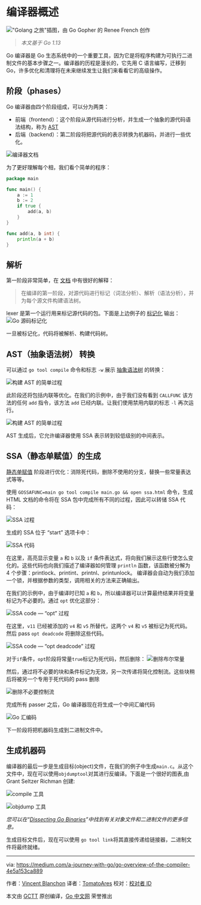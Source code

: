 # 编译器概述

!["Golang 之旅"插图，由 Go Gopher 的 Renee French 创作](https://raw.githubusercontent.com/studygolang/gctt-images2/master/go-overview-of-compile/go-compiler.png)

> *本文基于 Go 1.13*

Go 编译器是 Go 生态系统中的一个重要工具，因为它是将程序构建为可执行二进制文件的基本步骤之一。编译器的历程是漫长的，它先用 C 语言编写，迁移到 Go，许多优化和清理将在未来继续发生让我们来看看它的高级操作。

## 阶段（phases）

Go 编译器由四个阶段组成，可以分为两类：

* 前端（frontend）：这个阶段从源代码进行分析，并生成一个抽象的源代码语法结构，称为 [AST](https://en.wikipedia.org/wiki/Abstract_syntax_tree)
* 后端（backend）：第二阶段将把源代码的表示转换为机器码，并进行一些优化。

![[编译器文档](https://github.com/golang/go/blob/release-branch.go1.13/src/cmd/compile/README.md)](https://raw.githubusercontent.com/studygolang/gctt-images2/master/go-overview-of-compile/layer.png)

为了更好理解每个相，我们看个简单的程序：

```go
package main

func main() {
    a := 1
    b := 2
    if true {
        add(a, b)
    }
}

func add(a, b int) {
    println(a + b)
}
```

## 解析

第一阶段非常简单，在 [文档](https://github.com/golang/go/blob/release-branch.go1.13/src/cmd/compile/README.md) 中有很好的解释：
> 在编译的第一阶段，对源代码进行标记（词法分析）、解析（语法分析），并为每个源文件构建语法树。

lexer 是第一个运行用来标记源代码的包。下面是上边例子的 [标记化](https://gist.github.com/blanchonvincent/1f1cb850a436ffbb81df14eb586f52df) 输出：
![Go 源码标记化](https://raw.githubusercontent.com/studygolang/gctt-images2/master/go-overview-of-compile/Go%20source%20code%20tokenized.png)

一旦被标记化，代码将被解析、构建代码树。

## AST（抽象语法树） 转换

可以通过 `go tool compile` 命令和标志 `-w` 展示 [抽象语法树](https://en.wikipedia.org/wiki/Abstract_syntax_tree) 的转换：

![构建 AST 的简单过程](https://raw.githubusercontent.com/studygolang/gctt-images2/master/go-overview-of-compile/sample%20of%20the%20generated%20AST.png)

此阶段还将包括内联等优化。在我们的示例中，由于我们没有看到 `CALLFUNC` 该方法的任何 `add` 指令，该方法 `add` 已经内联。让我们使用禁用内联的标志 `-l` 再次运行。

![构建 AST 的简单过程](https://raw.githubusercontent.com/studygolang/gctt-images2/master/go-overview-of-compile/sample%20of%20the%20generated%20AST%202.png)

AST 生成后，它允许编译器使用 SSA 表示转到较低级别的中间表示。

## SSA（静态单赋值）的生成

[静态单赋值](https://en.wikipedia.org/wiki/Static_single_assignment_form) 阶段进行优化：消除死代码，删除不使用的分支，替换一些常量表达式等等。

<!-- TODO 翻译有些别扭，先将pass翻译为过程 -->
使用 `GOSSAFUNC=main go tool compile main.go && open ssa.html` 命令，生成 HTML 文档的命令将在 SSA 包中完成所有不同的过程，因此可以转储 SSA 代码：

![SSA 过程](https://raw.githubusercontent.com/studygolang/gctt-images2/master/go-overview-of-compile/SSA%20code.png)

生成的 SSA 位于 “start” 选项卡中：

![SSA 代码](https://raw.githubusercontent.com/studygolang/gctt-images2/master/go-overview-of-compile/SSA%20code.png)

在这里，高亮显示变量 `a` 和 `b` 以及 `if` 条件表达式，将向我们展示这些行使怎么变化的。这些代码也向我们描述了编译器如何管理 `println` 函数，该函数被分解为 4 个步骤：printlock、printint、printnl、printunlock。
编译器会自动为我们添加一个锁，并根据参数的类型，调用相关的方法来正确输出。

在我们的示例中，由于编译时已知 `a` 和 `b`，所以编译器可以计算最终结果并将变量标记为不必要的。通过 `opt` 优化这部分：
<!-- TODO -->
![SSA code — “opt” 过程](https://raw.githubusercontent.com/studygolang/gctt-images2/master/go-overview-of-compile/SSA%20code%20%E2%80%94%20%E2%80%9Copt%E2%80%9D%20pass.png)

在这里，`v11` 已经被添加的 `v4` 和 `v5` 所替代，这两个 `v4` 和 `v5` 被标记为死代码。然后 pass `opt deadcode` 将删除这些代码。

![SSA code — “opt deadcode” 过程](https://raw.githubusercontent.com/studygolang/gctt-images2/master/go-overview-of-compile/SSA%20code%20%E2%80%94%20%E2%80%9Copt%20deadcode%E2%80%9D%20pass.png)

对于`if`条件，`opt`阶段将常量`true`标记为死代码，然后删除：
![删除布尔常量](https://raw.githubusercontent.com/studygolang/gctt-images2/master/go-overview-of-compile/constant%20boolean%20is%20removed.png)

<!-- TODO -->
然后，通过将不必要的块和条件标记为无效，另一次传递将简化控制流。这些块稍后将被另一个专用于死代码的 pass 删除

![删除不必要控制流](https://raw.githubusercontent.com/studygolang/gctt-images2/master/go-overview-of-compile/unnecessary%20control%20flow%20is%20removed.png)

完成所有 passer 之后，Go 编译器现在将生成一个中间汇编代码

![Go 汇编码](https://raw.githubusercontent.com/studygolang/gctt-images2/master/go-overview-of-compile/Go%20asm%20code.png)

下一阶段将把机器码生成到二进制文件中。

## 生成机器码

编译器的最后一步是生成目标(object)文件，在我们的例子中生成`main.c`。从这个文件中，现在可以使用`objdumptool`对其进行反编译。下面是一个很好的图表,由 Grant Seltzer Richman 创建:

![compile 工具](https://raw.githubusercontent.com/studygolang/gctt-images2/master/go-overview-of-compile/go%20tool%20compile.png)

![objdump 工具](https://raw.githubusercontent.com/studygolang/gctt-images2/master/go-overview-of-compile/go%20tool%20objdump.png)

*您可以在“[Dissecting Go Binaries](https://www.grant.pizza/dissecting-go-binaries/)”中找到有关对象文件和二进制文件的更多信息。*

生成目标文件后，现在可以使用 `go tool link`将其直接传递给链接器，二进制文件将最终就绪。

---

via: <https://medium.com/a-journey-with-go/go-overview-of-the-compiler-4e5a153ca889>

作者：[Vincent Blanchon](https://medium.com/@blanchon.vincent)
译者：[TomatoAres](https://github.com/TomatoAres)
校对：[校对者 ID](https://github.com/校对者ID)

本文由 [GCTT](https://github.com/studygolang/GCTT) 原创编译，[Go 中文网](https://studygolang.com/) 荣誉推出